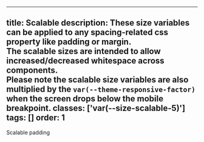 <!--
 *              Copyright (c) 2025 Visa, Inc.
 *
 * Licensed under the Apache License, Version 2.0 (the "License");
 * you may not use this file except in compliance with the License.
 * You may obtain a copy of the License at
 *
 *         http://www.apache.org/licenses/LICENSE-2.0
 *
 * Unless required by applicable law or agreed to in writing, software
 * distributed under the License is distributed on an "AS IS" BASIS,
 * WITHOUT WARRANTIES OR CONDITIONS OF ANY KIND, either express or implied.
 * See the License for the specific language governing permissions and
 * limitations under the License.
 *
 -->
---
title: Scalable 
description: These size variables can be applied to any spacing-related css property like padding or margin. <br /> The scalable sizes are intended to allow increased/decreased whitespace across components.<br /> Please note the scalable size variables are also multiplied by the <code class="w-code v-badge v-badge-subtle">var(--theme-responsive-factor)</code> when the screen drops below the mobile breakpoint.
classes: ['var(--size-scalable-5)']
tags: []
order: 1
---

<div class="v-surface" style="padding: var(--size-scalable-5); background-color: var(--palette-default-surface-highlight)">
  Scalable padding
</div>
